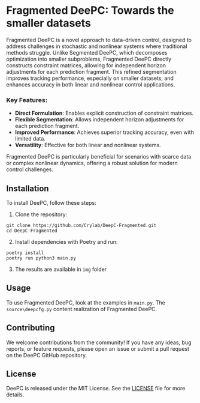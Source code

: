 # Fragmented DeePC: Towards the smaller datasets

Fragmented DeePC is a novel approach to data-driven control, designed to address challenges in stochastic and nonlinear systems where traditional methods struggle. Unlike Segmented DeePC, which decomposes optimization into smaller subproblems, Fragmented DeePC directly constructs constraint matrices, allowing for independent horizon adjustments for each prediction fragment. This refined segmentation improves tracking performance, especially on smaller datasets, and enhances accuracy in both linear and nonlinear control applications.

### Key Features:
- **Direct Formulation**: Enables explicit construction of constraint matrices.
- **Flexible Segmentation**: Allows independent horizon adjustments for each prediction fragment.
- **Improved Performance**: Achieves superior tracking accuracy, even with limited data.
- **Versatility**: Effective for both linear and nonlinear systems.

Fragmented DeePC is particularly beneficial for scenarios with scarce data or complex nonlinear dynamics, offering a robust solution for modern control challenges.

## Installation

To install DeePC, follow these steps:

1. Clone the repository: 
```
git clone https://github.com/Crylab/DeepC-Fragmented.git
cd DeepC-Fragmented
```
2. Install dependencies with Poetry and run:
```
poetry install
poetry run python3 main.py
```
3. The results are available in `img` folder

## Usage

To use Fragmented DeePC, look at the examples in `main.py`. The `source\deepcfg.py` content realization of Fragmented DeePC.

## Contributing

We welcome contributions from the community! If you have any ideas, bug reports, or feature requests, please open an issue or submit a pull request on the DeePC GitHub repository.

## License

DeePC is released under the MIT License. See the [LICENSE](https://github.com/DeePC/DeePC/blob/main/LICENSE) file for more details.
